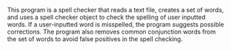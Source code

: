 This program is a spell checker that reads a text file, creates a set of words, and uses a spell checker object to check the spelling of user inputted words. If a user-inputted word is misspelled, the program suggests possible corrections. The program also removes common conjunction words from the set of words to avoid false positives in the spell checking.

